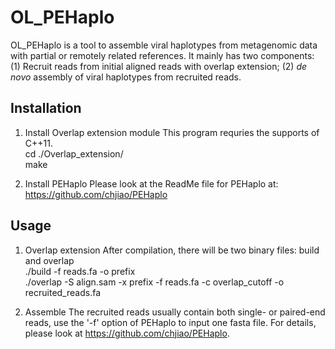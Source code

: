 # OL_PEHaplo
OL_PEHaplo is a tool to assemble viral haplotypes from metagenomic data with partial or remotely related references. It mainly has two components: (1) Recruit reads from initial aligned reads with overlap extension; (2) *de novo* assembly of viral haplotypes from recruited reads.  

## Installation
1. Install Overlap extension module
This program requries the supports of C++11.   
cd ./Overlap_extension/   
make    

2. Install PEHaplo
Please look at the ReadMe file for PEHaplo at:   
https://github.com/chjiao/PEHaplo

## Usage
1. Overlap extension
After compilation, there will be two binary files: build and overlap   
./build -f reads.fa -o prefix   
./overlap -S align.sam -x prefix -f reads.fa -c overlap_cutoff -o recruited_reads.fa   

2. Assemble
The recruited reads usually contain both single- or paired-end reads, use the '-f' option of PEHaplo to input one fasta file. 
For details, please look at https://github.com/chjiao/PEHaplo.
